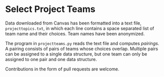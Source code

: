 # Select Project Teams

Data downloaded from Canvas has been formatted into a text file, `projecttopics.txt`, in which each line contains a space separated list of team name and their choices. Team names have been anonymized.

The program in `projectteams.py` reads the text file and computes _pairings_. A pairing consists of pairs of teams whose choices overlap. Multiple pairs can be assigned to a single data structure, but one team can only be assigned to one pair and one data structure.

Contributions in the form of pull requests are welcome.
